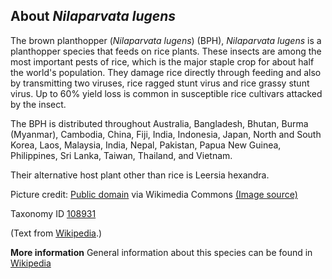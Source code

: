 **About *Nilaparvata lugens***
-------------------------
The brown planthopper (*Nilaparvata lugens*) (BPH), *Nilaparvata 
lugens* is a planthopper species that feeds on rice plants. 
These insects are among the most important pests of rice, which is the 
major staple crop for about half the world's population. They damage 
rice directly through feeding and also by transmitting two viruses, 
rice ragged stunt virus and rice grassy stunt virus. Up to 60% yield 
loss is common in susceptible rice cultivars attacked by the insect.

The BPH is distributed throughout Australia, Bangladesh, Bhutan, Burma 
(Myanmar), Cambodia, China, Fiji, India, Indonesia, Japan, North and 
South Korea, Laos, Malaysia, India, Nepal, Pakistan, Papua New Guinea, 
Philippines, Sri Lanka, Taiwan, Thailand, and Vietnam.

Their alternative host plant other than rice is Leersia hexandra.


Picture credit: [Public domain](https://commons.wikimedia.org/wiki/Main_Page) via Wikimedia Commons [(Image source)](https://en.wikipedia.org/wiki/File:Nilaparvata_lugens_from_CSIRO.jpg)

Taxonomy ID [108931](https://www.uniprot.org/taxonomy/108931)

(Text from [Wikipedia](https://en.wikipedia.org/).)

**More information**
General information about this species can be found in [Wikipedia](https://en.wikipedia.org/wiki/Brown_planthopper)
